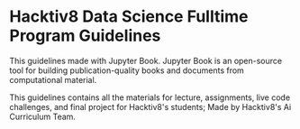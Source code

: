 # Hacktiv8 Data Science Fulltime Program Guidelines

This guidelines made with Jupyter Book. Jupyter Book is an open-source tool for building publication-quality books and documents from computational material.

This guidelines contains all the materials for lecture, assignments, live code challenges, and final project for Hacktiv8's students; Made by Hacktiv8's Ai Curriculum Team.
